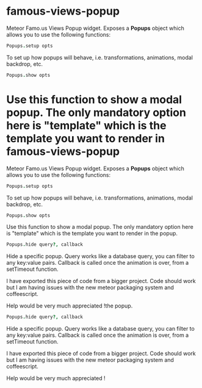 famous-views-popup
==================

Meteor Famo.us Views Popup widget.
Exposes a __Popups__ object which allows you to use the following functions:

```coffeescript
Popups.setup opts
```

To set up how popups will behave, i.e. transformations, animations, modal backdrop, etc.

```coffeescript
Popups.show opts
```

Use this function to show a modal popup. The only mandatory option here is "template" which is the template you want
to render in famous-views-popup
==================

Meteor Famo.us Views Popup widget.
Exposes a __Popups__ object which allows you to use the following functions:

```coffeescript
Popups.setup opts
```

To set up how popups will behave, i.e. transformations, animations, modal backdrop, etc.

```coffeescript
Popups.show opts
```

Use this function to show a modal popup. The only mandatory option here is "template" which is the template you want
to render in the popup.

```coffeescript
Popups.hide query?, callback
```

Hide a specific popup. Query works like a database query, you can filter to any key:value pairs.
Callback is called once the animation is over, from a setTimeout function.

I have exported this piece of code from a bigger project.
Code should work but I am having issues with the new meteor packaging system and coffeescript.

Help would be very much appreciated !the popup.

```coffeescript
Popups.hide query?, callback
```

Hide a specific popup. Query works like a database query, you can filter to any key:value pairs.
Callback is called once the animation is over, from a setTimeout function.

I have exported this piece of code from a bigger project.
Code should work but I am having issues with the new meteor packaging system and coffeescript.

Help would be very much appreciated !
